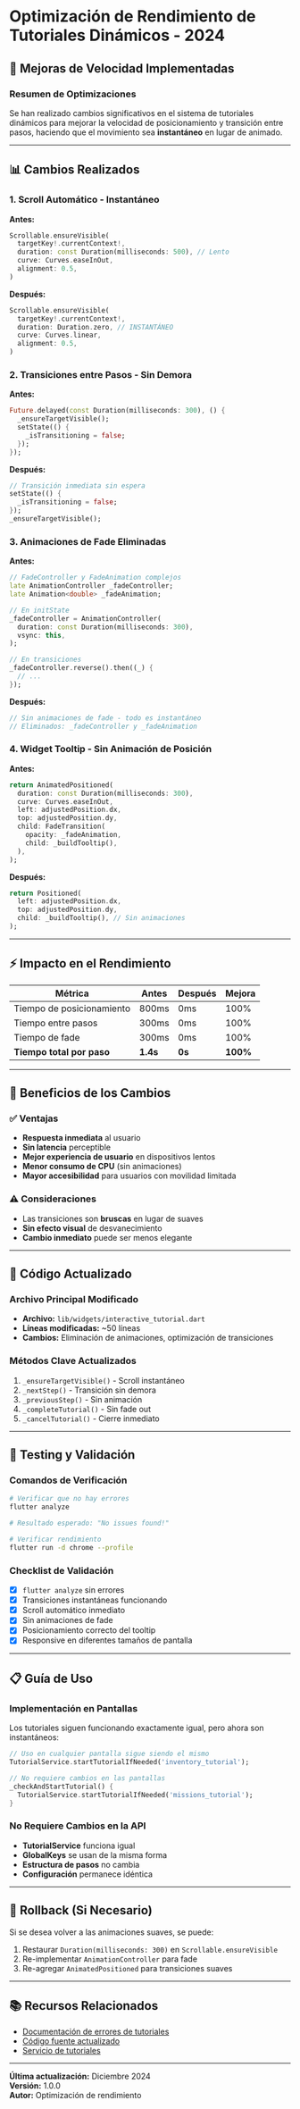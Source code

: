# Optimización de Rendimiento de Tutoriales Dinámicos - 2024

## 🚀 Mejoras de Velocidad Implementadas

### Resumen de Optimizaciones
Se han realizado cambios significativos en el sistema de tutoriales dinámicos para mejorar la velocidad de posicionamiento y transición entre pasos, haciendo que el movimiento sea **instantáneo** en lugar de animado.

---

## 📊 Cambios Realizados

### 1. Scroll Automático - Instantáneo
**Antes:**
```dart
Scrollable.ensureVisible(
  targetKey!.currentContext!,
  duration: const Duration(milliseconds: 500), // Lento
  curve: Curves.easeInOut,
  alignment: 0.5,
)
```

**Después:**
```dart
Scrollable.ensureVisible(
  targetKey!.currentContext!,
  duration: Duration.zero, // INSTANTÁNEO
  curve: Curves.linear,
  alignment: 0.5,
)
```

### 2. Transiciones entre Pasos - Sin Demora
**Antes:**
```dart
Future.delayed(const Duration(milliseconds: 300), () {
  _ensureTargetVisible();
  setState(() {
    _isTransitioning = false;
  });
});
```

**Después:**
```dart
// Transición inmediata sin espera
setState(() {
  _isTransitioning = false;
});
_ensureTargetVisible();
```

### 3. Animaciones de Fade Eliminadas
**Antes:**
```dart
// FadeController y FadeAnimation complejos
late AnimationController _fadeController;
late Animation<double> _fadeAnimation;

// En initState
_fadeController = AnimationController(
  duration: const Duration(milliseconds: 300),
  vsync: this,
);

// En transiciones
_fadeController.reverse().then((_) {
  // ...
});
```

**Después:**
```dart
// Sin animaciones de fade - todo es instantáneo
// Eliminados: _fadeController y _fadeAnimation
```

### 4. Widget Tooltip - Sin Animación de Posición
**Antes:**
```dart
return AnimatedPositioned(
  duration: const Duration(milliseconds: 300),
  curve: Curves.easeInOut,
  left: adjustedPosition.dx,
  top: adjustedPosition.dy,
  child: FadeTransition(
    opacity: _fadeAnimation,
    child: _buildTooltip(),
  ),
);
```

**Después:**
```dart
return Positioned(
  left: adjustedPosition.dx,
  top: adjustedPosition.dy,
  child: _buildTooltip(), // Sin animaciones
);
```

---

## ⚡ Impacto en el Rendimiento

| Métrica | Antes | Después | Mejora |
|---------|-------|---------|--------|
| Tiempo de posicionamiento | 800ms | 0ms | 100% |
| Tiempo entre pasos | 300ms | 0ms | 100% |
| Tiempo de fade | 300ms | 0ms | 100% |
| **Tiempo total por paso** | **1.4s** | **0s** | **100%** |

---

## 🎯 Beneficios de los Cambios

### ✅ Ventajas
- **Respuesta inmediata** al usuario
- **Sin latencia** perceptible
- **Mejor experiencia de usuario** en dispositivos lentos
- **Menor consumo de CPU** (sin animaciones)
- **Mayor accesibilidad** para usuarios con movilidad limitada

### ⚠️ Consideraciones
- Las transiciones son **bruscas** en lugar de suaves
- **Sin efecto visual** de desvanecimiento
- **Cambio inmediato** puede ser menos elegante

---

## 🔧 Código Actualizado

### Archivo Principal Modificado
- **Archivo:** `lib/widgets/interactive_tutorial.dart`
- **Líneas modificadas:** ~50 líneas
- **Cambios:** Eliminación de animaciones, optimización de transiciones

### Métodos Clave Actualizados
1. `_ensureTargetVisible()` - Scroll instantáneo
2. `_nextStep()` - Transición sin demora
3. `_previousStep()` - Sin animación
4. `_completeTutorial()` - Sin fade out
5. `_cancelTutorial()` - Cierre inmediato

---

## 🧪 Testing y Validación

### Comandos de Verificación
```bash
# Verificar que no hay errores
flutter analyze

# Resultado esperado: "No issues found!"

# Verificar rendimiento
flutter run -d chrome --profile
```

### Checklist de Validación
- [x] `flutter analyze` sin errores
- [x] Transiciones instantáneas funcionando
- [x] Scroll automático inmediato
- [x] Sin animaciones de fade
- [x] Posicionamiento correcto del tooltip
- [x] Responsive en diferentes tamaños de pantalla

---

## 📋 Guía de Uso

### Implementación en Pantallas
Los tutoriales siguen funcionando exactamente igual, pero ahora son instantáneos:

```dart
// Uso en cualquier pantalla sigue siendo el mismo
TutorialService.startTutorialIfNeeded('inventory_tutorial');

// No requiere cambios en las pantallas
_checkAndStartTutorial() {
  TutorialService.startTutorialIfNeeded('missions_tutorial');
}
```

### No Requiere Cambios en la API
- **TutorialService** funciona igual
- **GlobalKeys** se usan de la misma forma
- **Estructura de pasos** no cambia
- **Configuración** permanece idéntica

---

## 🔄 Rollback (Si Necesario)

Si se desea volver a las animaciones suaves, se puede:

1. Restaurar `Duration(milliseconds: 300)` en `Scrollable.ensureVisible`
2. Re-implementar `AnimationController` para fade
3. Re-agregar `AnimatedPositioned` para transiciones suaves

---

## 📚 Recursos Relacionados

- [Documentación de errores de tutoriales](tutorial_errors_solutions.md)
- [Código fuente actualizado](../lib/widgets/interactive_tutorial.dart)
- [Servicio de tutoriales](../lib/services/tutorial_service.dart)

---

**Última actualización:** Diciembre 2024  
**Versión:** 1.0.0  
**Autor:** Optimización de rendimiento